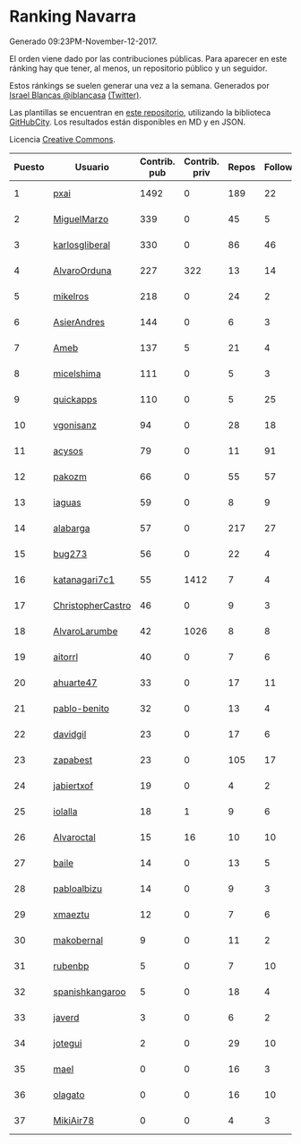 # Ranking Navarra

Generado 09:23PM-November-12-2017.

El orden viene dado por las contribuciones públicas. Para aparecer en este ránking hay que tener, al menos, un repositorio público y un seguidor.

Estos ránkings se suelen generar una vez a la semana. Generados por [Israel Blancas @iblancasa](https://github.com/iblancasa/) [(Twitter)](https://twitter.com/iblancasa).

Las plantillas se encuentran en [este repositorio](https://github.com/iblancasa/GH-Spanish-Ranking), utilizando la biblioteca [GitHubCity](https://github.com/iblancasa/GitHubCity). Los resultados están disponibles en MD y en JSON.

Licencia [Creative Commons](https://creativecommons.org/licenses/by/4.0/).

| Puesto   |  Usuario  | Contrib. pub | Contrib. priv |Repos| Followers | Desde |  Avatar  |
|----------|-----------|--------------|---------------|-----|-----------|-------|----------|
|1|[pxai](https://github.com/pxai)|1492|0|189|22|2011-12-02|![pxai](https://avatars0.githubusercontent.com/u/1235511)|
|2|[MiguelMarzo](https://github.com/MiguelMarzo)|339|0|45|5|2016-09-15|![MiguelMarzo](https://avatars1.githubusercontent.com/u/22213563)|
|3|[karlosgliberal](https://github.com/karlosgliberal)|330|0|86|46|2010-02-10|![karlosgliberal](https://avatars0.githubusercontent.com/u/200922)|
|4|[AlvaroOrduna](https://github.com/AlvaroOrduna)|227|322|13|14|2013-04-26|![AlvaroOrduna](https://avatars0.githubusercontent.com/u/4264243)|
|5|[mikelros](https://github.com/mikelros)|218|0|24|2|2016-09-15|![mikelros](https://avatars1.githubusercontent.com/u/22213811)|
|6|[AsierAndres](https://github.com/AsierAndres)|144|0|6|3|2016-09-23|![AsierAndres](https://avatars1.githubusercontent.com/u/22394419)|
|7|[Ameb](https://github.com/Ameb)|137|5|21|4|2010-09-03|![Ameb](https://avatars2.githubusercontent.com/u/386567)|
|8|[micelshima](https://github.com/micelshima)|111|0|5|3|2014-12-15|![micelshima](https://avatars3.githubusercontent.com/u/10197970)|
|9|[quickapps](https://github.com/quickapps)|110|0|5|25|2011-10-15|![quickapps](https://avatars0.githubusercontent.com/u/1129842)|
|10|[vgonisanz](https://github.com/vgonisanz)|94|0|28|18|2012-05-03|![vgonisanz](https://avatars3.githubusercontent.com/u/1701387)|
|11|[acysos](https://github.com/acysos)|79|0|11|91|2012-04-18|![acysos](https://avatars3.githubusercontent.com/u/1657112)|
|12|[pakozm](https://github.com/pakozm)|66|0|55|57|2012-10-26|![pakozm](https://avatars2.githubusercontent.com/u/2655921)|
|13|[iaguas](https://github.com/iaguas)|59|0|8|9|2013-04-25|![iaguas](https://avatars0.githubusercontent.com/u/4259550)|
|14|[alabarga](https://github.com/alabarga)|57|0|217|27|2009-12-11|![alabarga](https://avatars3.githubusercontent.com/u/166339)|
|15|[bug273](https://github.com/bug273)|56|0|22|4|2010-08-20|![bug273](https://avatars0.githubusercontent.com/u/370630)|
|16|[katanagari7c1](https://github.com/katanagari7c1)|55|1412|7|4|2011-05-03|![katanagari7c1](https://avatars1.githubusercontent.com/u/765232)|
|17|[ChristopherCastro](https://github.com/ChristopherCastro)|46|0|9|3|2011-04-25|![ChristopherCastro](https://avatars0.githubusercontent.com/u/749463)|
|18|[AlvaroLarumbe](https://github.com/AlvaroLarumbe)|42|1026|8|8|2013-04-25|![AlvaroLarumbe](https://avatars1.githubusercontent.com/u/4255881)|
|19|[aitorrl](https://github.com/aitorrl)|40|0|7|6|2010-08-19|![aitorrl](https://avatars2.githubusercontent.com/u/369424)|
|20|[ahuarte47](https://github.com/ahuarte47)|33|0|17|11|2013-09-30|![ahuarte47](https://avatars3.githubusercontent.com/u/5576272)|
|21|[pablo-benito](https://github.com/pablo-benito)|32|0|13|4|2015-05-07|![pablo-benito](https://avatars0.githubusercontent.com/u/12297597)|
|22|[davidgil](https://github.com/davidgil)|23|0|17|6|2012-03-04|![davidgil](https://avatars2.githubusercontent.com/u/1498740)|
|23|[zapabest](https://github.com/zapabest)|23|0|105|17|2012-01-08|![zapabest](https://avatars0.githubusercontent.com/u/1312256)|
|24|[jabiertxof](https://github.com/jabiertxof)|19|0|4|2|2013-04-30|![jabiertxof](https://avatars3.githubusercontent.com/u/4304876)|
|25|[iolalla](https://github.com/iolalla)|18|1|9|6|2010-06-17|![iolalla](https://avatars2.githubusercontent.com/u/308066)|
|26|[Alvaroctal](https://github.com/Alvaroctal)|15|16|10|10|2013-05-29|![Alvaroctal](https://avatars0.githubusercontent.com/u/4562922)|
|27|[baile](https://github.com/baile)|14|0|13|5|2013-07-01|![baile](https://avatars3.githubusercontent.com/u/4908845)|
|28|[pabloalbizu](https://github.com/pabloalbizu)|14|0|9|3|2013-01-09|![pabloalbizu](https://avatars0.githubusercontent.com/u/3223601)|
|29|[xmaeztu](https://github.com/xmaeztu)|12|0|7|6|2011-04-01|![xmaeztu](https://avatars0.githubusercontent.com/u/703490)|
|30|[makobernal](https://github.com/makobernal)|9|0|11|2|2012-12-01|![makobernal](https://avatars0.githubusercontent.com/u/2937992)|
|31|[rubenbp](https://github.com/rubenbp)|5|0|7|10|2011-01-18|![rubenbp](https://avatars0.githubusercontent.com/u/570775)|
|32|[spanishkangaroo](https://github.com/spanishkangaroo)|5|0|18|4|2009-10-29|![spanishkangaroo](https://avatars2.githubusercontent.com/u/146285)|
|33|[javerd](https://github.com/javerd)|3|0|6|2|2010-03-08|![javerd](https://avatars2.githubusercontent.com/u/218214)|
|34|[jotegui](https://github.com/jotegui)|2|0|29|10|2011-02-28|![jotegui](https://avatars3.githubusercontent.com/u/642210)|
|35|[mael](https://github.com/mael)|0|0|16|3|2010-02-10|![mael](https://avatars1.githubusercontent.com/u/200936)|
|36|[olagato](https://github.com/olagato)|0|0|16|10|2009-11-05|![olagato](https://avatars0.githubusercontent.com/u/149179)|
|37|[MikiAir78](https://github.com/MikiAir78)|0|0|4|3|2013-11-07|![MikiAir78](https://avatars1.githubusercontent.com/u/5882570)|
